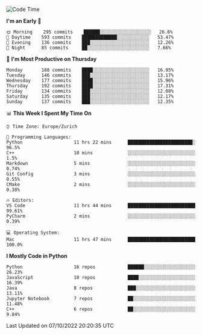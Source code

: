 <!--START_SECTION:waka-->
![Code Time](http://img.shields.io/badge/Code%20Time-2%2C401%20hrs%209%20mins-blue)

**I'm an Early 🐤** 

```text
🌞 Morning    295 commits    ██████░░░░░░░░░░░░░░░░░░░   26.6% 
🌆 Daytime    593 commits    █████████████░░░░░░░░░░░░   53.47% 
🌃 Evening    136 commits    ███░░░░░░░░░░░░░░░░░░░░░░   12.26% 
🌙 Night      85 commits     ██░░░░░░░░░░░░░░░░░░░░░░░   7.66%

```
📅 **I'm Most Productive on Thursday** 

```text
Monday       188 commits    ████░░░░░░░░░░░░░░░░░░░░░   16.95% 
Tuesday      146 commits    ███░░░░░░░░░░░░░░░░░░░░░░   13.17% 
Wednesday    177 commits    ████░░░░░░░░░░░░░░░░░░░░░   15.96% 
Thursday     192 commits    ████░░░░░░░░░░░░░░░░░░░░░   17.31% 
Friday       134 commits    ███░░░░░░░░░░░░░░░░░░░░░░   12.08% 
Saturday     135 commits    ███░░░░░░░░░░░░░░░░░░░░░░   12.17% 
Sunday       137 commits    ███░░░░░░░░░░░░░░░░░░░░░░   12.35%

```


📊 **This Week I Spent My Time On** 

```text
⌚︎ Time Zone: Europe/Zurich

💬 Programming Languages: 
Python                   11 hrs 22 mins      ████████████████████████░   96.5% 
C++                      10 mins             ░░░░░░░░░░░░░░░░░░░░░░░░░   1.5% 
Markdown                 5 mins              ░░░░░░░░░░░░░░░░░░░░░░░░░   0.74% 
Git Config               3 mins              ░░░░░░░░░░░░░░░░░░░░░░░░░   0.55% 
CMake                    2 mins              ░░░░░░░░░░░░░░░░░░░░░░░░░   0.38%

🔥 Editors: 
VS Code                  11 hrs 44 mins      █████████████████████████   99.61% 
PyCharm                  2 mins              ░░░░░░░░░░░░░░░░░░░░░░░░░   0.39%

💻 Operating System: 
Mac                      11 hrs 47 mins      █████████████████████████   100.0%

```

**I Mostly Code in Python** 

```text
Python                   16 repos            ██████░░░░░░░░░░░░░░░░░░░   26.23% 
JavaScript               10 repos            ████░░░░░░░░░░░░░░░░░░░░░   16.39% 
Java                     8 repos             ███░░░░░░░░░░░░░░░░░░░░░░   13.11% 
Jupyter Notebook         7 repos             ██░░░░░░░░░░░░░░░░░░░░░░░   11.48% 
C++                      6 repos             ██░░░░░░░░░░░░░░░░░░░░░░░   9.84%

```



 Last Updated on 07/10/2022 20:20:35 UTC
<!--END_SECTION:waka-->　　
